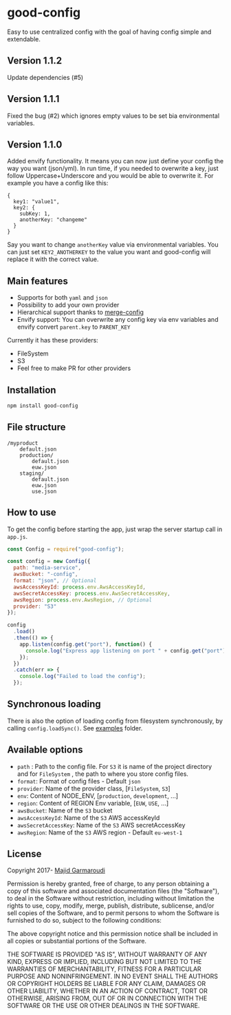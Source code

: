 # good-config

Easy to use centralized config with the goal of having config simple and extendable.

## Version 1.1.2
Update dependencies (#5)

## Version 1.1.1
Fixed the bug (#2) which ignores empty values to be set bia environmental variables.

## Version 1.1.0

Added envify functionality. It means you can now just define your config the way you want (json/yml). In run time, if you needed to overwrite a key, just follow Uppercase+Underscore and you would be able to overwrite it.
For example you have a config like this:

```
{
  key1: "value1",
  key2: {
    subKey: 1,
    anotherKey: "changeme"
  }
}
```

Say you want to change `anotherKey` value via environmental variables. You can just set `KEY2_ANOTHERKEY` to the value you want and good-config will replace it with the correct value.

## Main features

- Supports for both `yaml` and `json`
- Possibility to add your own provider
- Hierarchical support thanks to [merge-config](https://github.com/telefonica/node-merge-config)
- Envify support: You can overwrite any config key via env variables and envify convert `parent.key` to `PARENT_KEY`

Currently it has these providers:

- FileSystem
- S3
- Feel free to make PR for other providers

## Installation

```bash
npm install good-config
```

## File structure

```
/myproduct
    default.json
    production/
        default.json
        euw.json
    staging/
        default.json
        euw.json
        use.json
```

## How to use

To get the config before starting the app, just wrap the server startup call in `app.js`.

```js
const Config = require("good-config");

const config = new Config({
  path: "media-service",
  awsBucket: "-config",
  format: "json", // Optional
  awsAccessKeyId: process.env.AwsAccessKeyId,
  awsSecretAccessKey: process.env.AwsSecretAccessKey,
  awsRegion: process.env.AwsRegion, // Optional
  provider: "S3"
});

config
  .load()
  .then(() => {
    app.listen(config.get("port"), function() {
      console.log("Express app listening on port " + config.get("port"));
    });
  })
  .catch(err => {
    console.log("Failed to load the config");
  });
```

## Synchronous loading

There is also the option of loading config from filesystem synchronously, by calling `config.loadSync()`. See [examples](/examples) folder.

## Available options

- `path` : Path to the config file. For `S3` it is name of the project directory and for `FileSystem` , the path to where you store config files.
- `format`: Format of config files - Default `json`
- `provider`: Name of the provider class, [`FileSystem`, `S3`]
- `env`: Content of NODE_ENV, [`production`, `development`, ...]
- `region`: Content of REGION Env variable, [`EUW`, `USE`, ...]
- `awsBucket`: Name of the `S3` bucket
- `awsAccessKeyId`: Name of the `S3` AWS accessKeyId
- `awsSecretAccessKey`: Name of the `S3` AWS secretAccessKey
- `awsRegion`: Name of the `S3` AWS region - Default `eu-west-1`

## License

Copyright 2017- [Majid Garmaroudi](garmaroudi.com)

Permission is hereby granted, free of charge, to any person obtaining a copy of this software and associated documentation files (the "Software"), to deal in the Software without restriction, including without limitation the rights to use, copy, modify, merge, publish, distribute, sublicense, and/or sell copies of the Software, and to permit persons to whom the Software is furnished to do so, subject to the following conditions:

The above copyright notice and this permission notice shall be included in all copies or substantial portions of the Software.

THE SOFTWARE IS PROVIDED "AS IS", WITHOUT WARRANTY OF ANY KIND, EXPRESS OR IMPLIED, INCLUDING BUT NOT LIMITED TO THE WARRANTIES OF MERCHANTABILITY, FITNESS FOR A PARTICULAR PURPOSE AND NONINFRINGEMENT. IN NO EVENT SHALL THE AUTHORS OR COPYRIGHT HOLDERS BE LIABLE FOR ANY CLAIM, DAMAGES OR OTHER LIABILITY, WHETHER IN AN ACTION OF CONTRACT, TORT OR OTHERWISE, ARISING FROM, OUT OF OR IN CONNECTION WITH THE SOFTWARE OR THE USE OR OTHER DEALINGS IN THE SOFTWARE.
